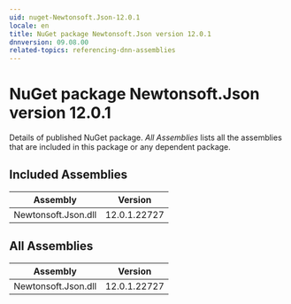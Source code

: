 ```yaml
---
uid: nuget-Newtonsoft.Json-12.0.1
locale: en
title: NuGet package Newtonsoft.Json version 12.0.1
dnnversion: 09.08.00
related-topics: referencing-dnn-assemblies
---
```


# NuGet package Newtonsoft.Json version 12.0.1
Details of published NuGet package.
*All Assemblies* lists all the assemblies that are included in this package or any dependent package.

## Included Assemblies

|Assembly|Version|
|---|---|
|Newtonsoft.Json.dll|12.0.1.22727|

## All Assemblies

|Assembly|Version|
|---|---|
|Newtonsoft.Json.dll|12.0.1.22727|

